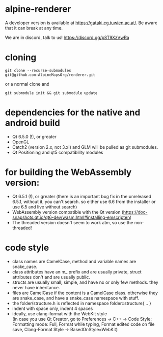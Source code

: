 # alpine-renderer
A developer version is available at https://gataki.cg.tuwien.ac.at/. Be aware that it can break at any time.

We are in discord, talk to us!
https://discord.gg/p8T9XzVwRa

# cloning
`git clone --recurse-submodules git@github.com:AlpineMapsOrg/renderer.git`

or a normal clone and

`git submodule init && git submodule update`

# dependencies for the native and android build
* Qt 6.5.0 (!), or greater
* OpenGL
* Catch2 (version 2.x, not 3.x!) and GLM will be pulled as git submodules.
* Qt Positioning and qt5 compatibility modules

# for building the WebAssembly version:
* Qt 6.5.1 (!), or greater (there is an important bug fix in the unreleased 6.5.1, without it, you can't search. so either use 6.6 from the installer or use 6.5 and live without search)
* WebAssembly version compatible with the Qt version (https://doc-snapshots.qt.io/qt6-dev/wasm.html#installing-emscripten)
* The threaded version doesn't seem to work atm, so use the non-threaded!

# code style
* class names are CamelCase, method and variable names are snake_case.
* class attributes have an m_ prefix and are usually private, struct attributes don't and are usually public.
* structs are usually small, simple, and have no or only few methods. they never have inheritance.
* files are CamelCase if the content is a CamelCase class. otherwise they are snake_case, and have a snake_case namespace with stuff.
* the folder/structure.h is reflected in namespace folder::structure{ .. }
* indent with space only, indent 4 spaces
* ideally, use clang-format with the WebKit style  
  (in case you use Qt Creator, go to Preferences -> C++ -> Code Style: Formatting mode: Full, Format while typing, Format edited code on file save, Clang-Format Style -> BasedOnStyle=WebKit)

